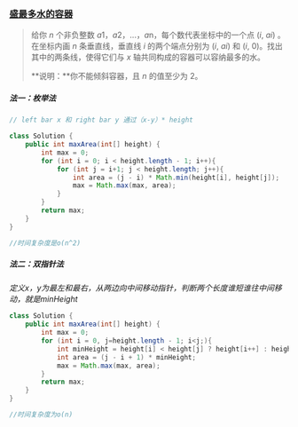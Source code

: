 ### [盛最多水的容器](https://leetcode-cn.com/problems/container-with-most-water/description/)

> 给你 *n* 个非负整数 *a*1，*a*2，...，*a*n，每个数代表坐标中的一个点 (*i*, *ai*) 。在坐标内画 *n* 条垂直线，垂直线 *i* 的两个端点分别为 (*i*, *ai*) 和 (*i*, 0)。找出其中的两条线，使得它们与 *x* 轴共同构成的容器可以容纳最多的水。
>
> **说明：**你不能倾斜容器，且 *n* 的值至少为 2。

##### 法一：枚举法

```java
// left bar x 和 right bar y 通过（x-y）* height

class Solution {
    public int maxArea(int[] height) {
        int max = 0;
        for (int i = 0; i < height.length - 1; i++){
            for (int j = i+1; j < height.length; j++){
                int area = (j - i) * Math.min(height[i], height[j]);
                max = Math.max(max, area);
            }
        }
        return max;
    }
}

//时间复杂度是o(n^2)
```

##### 法二：双指针法

*定义x，y为最左和最右，从两边向中间移动指针，判断两个长度谁短谁往中间移动，就是minHeight*

```java
class Solution {
    public int maxArea(int[] height) {
        int max = 0;
        for (int i = 0, j=height.length - 1; i<j;){
            int minHeight = height[i] < height[j] ? height[i++] : height[j--];
            int area = (j - i + 1) * minHeight;
            max = Math.max(max, area);
        }
        return max;
    }
}

//时间复杂度为o(n)
```

